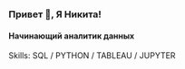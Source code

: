 ### Привет 👋, Я Никита!
#### Начинающий аналитик данных

Skills: SQL / PYTHON / TABLEAU / JUPYTER







